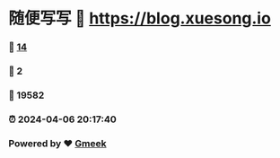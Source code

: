 # 随便写写 :link: https://blog.xuesong.io 
### :page_facing_up: [14](https://blog.xuesong.io/tag.html) 
### :speech_balloon: 2 
### :hibiscus: 19582 
### :alarm_clock: 2024-04-06 20:17:40 
### Powered by :heart: [Gmeek](https://github.com/Meekdai/Gmeek)
